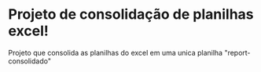 # Projeto de consolidação de planilhas excel!

Projeto que consolida as planilhas do excel em uma unica planilha "report-consolidado"


